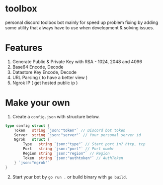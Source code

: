 # toolbox

personal discord toolbox bot mainly for speed up problem fixing by adding some utility that always have to use when development & solving issues.

# Features

1. Generate Public & Private Key with RSA - 1024, 2048 and 4096
2. Base64 Encode, Decode
3. Datastore Key Encode, Decode
4. URL Parsing ( to have a better view )
5. Ngrok IP ( get hosted public ip )

# Make your own

1. Create a `config.json` with structure below.

```go
type config struct {
	Token   string `json:"token"` // Discord bot token
	Server  string `json:"server"` // Your personal server id
	Ngrok   struct { 
		Type   string `json:"type"` // Start port in? http, tcp
		Port   string `json:"port"` // Port numbr
		Region string `json:"region"` // Region
		Token  string `json:"authtoken"` // AuthToken
	} `json:"ngrok"`
}
```

2. Start your bot by `go run .` or build binary with `go build`.